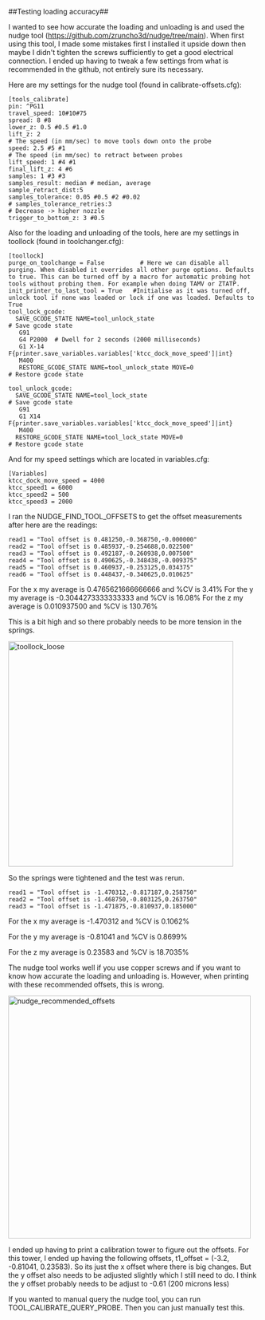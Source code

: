 ##Testing loading accuracy##

I wanted to see how accurate the loading and unloading is and used the nudge tool (https://github.com/zruncho3d/nudge/tree/main). When first using this tool, I made some mistakes first I installed it upside down then maybe I didn't tighten the screws sufficiently to get a good electrical connection. I ended up having to tweak a few settings from what is recommended in the github, not entirely sure its necessary. 

Here are my settings for the nudge tool (found in calibrate-offsets.cfg):


```
[tools_calibrate]
pin: ^PG11
travel_speed: 10#10#75
spread: 8 #8
lower_z: 0.5 #0.5 #1.0
lift_z: 2
# The speed (in mm/sec) to move tools down onto the probe
speed: 2.5 #5 #1
# The speed (in mm/sec) to retract between probes
lift_speed: 1 #4 #1
final_lift_z: 4 #6
samples: 1 #3 #3
samples_result: median # median, average
sample_retract_dist:5
samples_tolerance: 0.05 #0.5 #2 #0.02
# samples_tolerance_retries:3
# Decrease -> higher nozzle
trigger_to_bottom_z: 3 #0.5
```

Also for the loading and unloading of the tools, here are my settings in toollock (found in toolchanger.cfg):

```
[toollock]
purge_on_toolchange = False          # Here we can disable all purging. When disabled it overrides all other purge options. Defaults to true. This can be turned off by a macro for automatic probing hot tools without probing them. For example when doing TAMV or ZTATP.
init_printer_to_last_tool = True   #Initialise as it was turned off, unlock tool if none was loaded or lock if one was loaded. Defaults to True
tool_lock_gcode:
  SAVE_GCODE_STATE NAME=tool_unlock_state                                         # Save gcode state
   G91 
   G4 P2000  # Dwell for 2 seconds (2000 milliseconds)
   G1 X-14 F{printer.save_variables.variables['ktcc_dock_move_speed']|int}
   M400
   RESTORE_GCODE_STATE NAME=tool_unlock_state MOVE=0                               # Restore gcode state
  
tool_unlock_gcode:
  SAVE_GCODE_STATE NAME=tool_lock_state                                           # Save gcode state
   G91 
   G1 X14 F{printer.save_variables.variables['ktcc_dock_move_speed']|int}
   M400
  RESTORE_GCODE_STATE NAME=tool_lock_state MOVE=0                                 # Restore gcode state
```

And for my speed settings which are located in variables.cfg:

```
[Variables]
ktcc_dock_move_speed = 4000
ktcc_speed1 = 6000
ktcc_speed2 = 500
ktcc_speed3 = 2000
```

I ran the NUDGE_FIND_TOOL_OFFSETS to get the offset measurements after here are the readings:

```
read1 = "Tool offset is 0.481250,-0.368750,-0.000000"
read2 = "Tool offset is 0.485937,-0.254688,0.022500"
read3 = "Tool offset is 0.492187,-0.260938,0.007500" 
read4 = "Tool offset is 0.490625,-0.348438,-0.009375"
read5 = "Tool offset is 0.460937,-0.253125,0.034375"
read6 = "Tool offset is 0.448437,-0.340625,0.010625"
```


For the x my average is 0.4765621666666666 and %CV is 3.41%
For the y my average is -0.3044273333333333 and %CV is 16.08%
For the z my average is 0.010937500 and %CV is 130.76%

This is a bit high and so there probably needs to be more tension in the springs. 

<img width="452" alt="toollock_loose" src="https://github.com/user-attachments/assets/fe104ca7-342a-4b67-b36e-456d99e02096">

So the springs were tightened and the test was rerun. 

```
read1 = "Tool offset is -1.470312,-0.817187,0.258750"
read2 = "Tool offset is -1.468750,-0.803125,0.263750"
read3 = "Tool offset is -1.471875,-0.810937,0.185000"
```

For the x my average is -1.470312 and %CV is 0.1062%

For the y my average is -0.81041 and %CV is 0.8699%

For the z my average is 0.23583 and %CV is 18.7035%


The nudge tool works well if you use copper screws and if you want to know how accurate the loading and unloading is. However, when printing with these recommended offsets, this is wrong.

<img width="487" alt="nudge_recommended_offsets" src="https://github.com/user-attachments/assets/556da92f-a465-49a8-af59-521363d75e6d">

I ended up having to print a calibration tower to figure out the offsets. For this tower, I ended up having the following offsets, t1_offset = (-3.2, -0.81041, 0.23583). So its just the x offset where there is big changes. But the y offset also needs to be adjusted slightly which I still need to do. I think the y offset probably needs to be adjust to -0.61 (200 microns less) 

If you wanted to manual query the nudge tool, you can run TOOL_CALIBRATE_QUERY_PROBE. Then you can just manually test this. 


